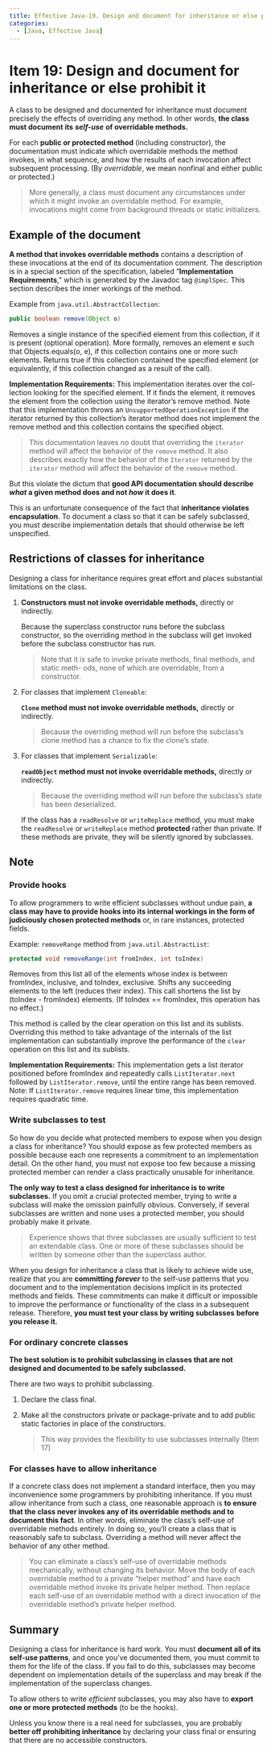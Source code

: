 ```yaml
---
title: Effective Java-19. Design and document for inheritance or else prohibit it
categories:
  - [Java, Effective Java]
---
```


# Item 19: Design and document for inheritance or else prohibit it

A class to be designed and documented for inheritance must document precisely the effects of overriding any method. In other words, **the class must document its** ***self-use*** **of overridable methods.**

For each **public or protected method** (including constructor), the documentation must indicate which overridable methods the method invokes, in what sequence, and how the results of each invocation affect subsequent processing. (By *overridable*, we mean nonfinal and either public or protected.)

> More generally, a class must document any circumstances under which it might invoke an overridable method. For example, invocations might come from background threads or static initializers.

## Example of the document

**A method that invokes overridable methods** contains a description of these invocations at the end of its documentation comment. The description is in a special section of the specification, labeled “**Implementation Requirements**,” which is generated by the Javadoc tag `@implSpec`. This section describes the inner workings of the method.

Example from `java.util.AbstractCollection`:

```java
public boolean remove(Object o)
```

Removes a single instance of the specified element from this collection, if it is present (optional operation). More formally, removes an element e such that Objects.equals(o, e), if this collection contains one or more such elements. Returns true if this collection contained the specified element (or equivalently, if this collection changed as a result of the call).

**Implementation Requirements:** This implementation iterates over the col- lection looking for the specified element. If it finds the element, it removes the element from the collection using the iterator’s remove method. Note that this implementation throws an `UnsupportedOperationException` if the iterator returned by this collection’s iterator method does not implement the remove method and this collection contains the specified object.

> This documentation leaves no doubt that overriding the `iterator` method will affect the behavior of the `remove` method. It also describes exactly how the behavior of the `Iterator` returned by the `iterator` method will affect the behavior of the `remove` method.

But this violate the dictum that **good API documentation should describe *what* a given method does and not *how* it does it**.

This is an unfortunate consequence of the fact that **inheritance violates encapsulation**. To document a class so that it can be safely subclassed, you must describe implementation details that should otherwise be left unspecified.

## Restrictions of classes for inheritance

Designing a class for inheritance requires great effort and places substantial limitations on the class.

1. **Constructors must not invoke overridable methods,** directly or indirectly.

   Because the superclass constructor runs before the subclass constructor, so the overriding method in the subclass will get invoked before the subclass constructor has run.

   > Note that it *is* safe to invoke private methods, final methods, and static meth- ods, none of which are overridable, from a constructor.

2. For classes that implement `Cloneable`:

   **`Clone` method must not invoke overridable methods,** directly or indirectly.

   > Because the overriding method will run before the subclass’s clone method has a chance to fix the clone’s state.

3. For classes that implement `Serializable`:

   **`readObject` method must not invoke overridable methods,** directly or indirectly.

   >Because the overriding method will run before the subclass’s state has been deserialized.

   If the class has a `readResolve` or `writeReplace` method, you must make the `readResolve` or `writeReplace` method **protected** rather than private. If these methods are private, they will be silently ignored by subclasses.

## Note

### Provide hooks

To allow programmers to write efficient subclasses without undue pain, **a class may have to provide hooks into its internal workings in the form of judiciously chosen protected methods** or, in rare instances, protected fields.

Example: `removeRange` method from `java.util.AbstractList`:

```java
protected void removeRange(int fromIndex, int toIndex)
```

Removes from this list all of the elements whose index is between fromIndex, inclusive, and toIndex, exclusive. Shifts any succeeding elements to the left (reduces their index). This call shortens the list by (toIndex - fromIndex) elements. (If toIndex == fromIndex, this operation has no effect.)

This method is called by the clear operation on this list and its sublists. Overriding this method to take advantage of the internals of the list implementation can substantially improve the performance of the `clear` operation on this list and its sublists.

**Implementation Requirements:** This implementation gets a list iterator positioned before fromIndex and repeatedly calls `ListIterator.next` followed by `ListIterator.remove`, until the entire range has been removed. Note: If `ListIterator.remove` requires linear time, this implementation requires quadratic time.

### Write subclasses to test

So how do you decide what protected members to expose when you design a class for inheritance? You should expose as few protected members as possible because each one represents a commitment to an implementation detail. On the other hand, you must not expose too few because a missing protected member can render a class practically unusable for inheritance.

**The only way to test a class designed for inheritance is to write subclasses.** If you omit a crucial protected member, trying to write a subclass will make the omission painfully obvious. Conversely, if several subclasses are written and none uses a protected member, you should probably make it private.

> Experience shows that three subclasses are usually sufficient to test an extendable class. One or more of these subclasses should be written by someone other than the superclass author.

When you design for inheritance a class that is likely to achieve wide use, realize that you are **committing *forever*** to the self-use patterns that you document and to the implementation decisions implicit in its protected methods and fields. These commitments can make it difficult or impossible to improve the performance or functionality of the class in a subsequent release. Therefore, **you must test your class by writing subclasses** **before** **you release it.**

### For ordinary concrete classes

**The best solution is to prohibit subclassing in classes that are not designed and documented to be safely subclassed.** 

There are two ways to prohibit subclassing.

1. Declare the class final.

2. Make all the constructors private or package-private and to add public static factories in place of the constructors.

   > This way provides the flexibility to use subclasses internally (Item 17)

### For classes have to allow inheritance

If a concrete class does not implement a standard interface, then you may inconvenience some programmers by prohibiting inheritance. If you must allow inheritance from such a class, one reasonable approach is **to ensure that the class never invokes any of its overridable methods and to document this fact**. In other words, eliminate the class’s self-use of overridable methods entirely. In doing so, you’ll create a class that is reasonably safe to subclass. Overriding a method will never affect the behavior of any other method.

> You can eliminate a class’s self-use of overridable methods mechanically, without changing its behavior. Move the body of each overridable method to a private “helper method” and have each overridable method invoke its private helper method. Then replace each self-use of an overridable method with a direct invocation of the overridable method’s private helper method.

## Summary

Designing a class for inheritance is hard work. You must **document all of its self-use patterns**, and once you’ve documented them, you must commit to them for the life of the class. If you fail to do this, subclasses may become dependent on implementation details of the superclass and may break if the implementation of the superclass changes.

To allow others to write *efficient* subclasses, you may also have to **export one or more protected methods** (to be the hooks).

Unless you know there is a real need for subclasses, you are probably **better off prohibiting inheritance** by declaring your class final or ensuring that there are no accessible constructors.
